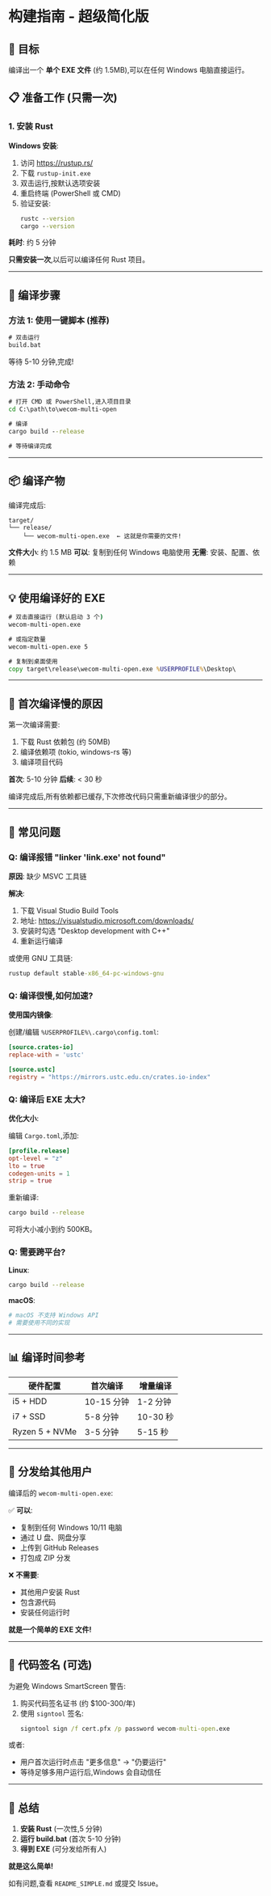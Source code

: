 # 构建指南 - 超级简化版

## 🎯 目标

编译出一个 **单个 EXE 文件** (约 1.5MB),可以在任何 Windows 电脑直接运行。

## 📋 准备工作 (只需一次)

### 1. 安装 Rust

**Windows 安装**:

1. 访问 https://rustup.rs/
2. 下载 `rustup-init.exe`
3. 双击运行,按默认选项安装
4. 重启终端 (PowerShell 或 CMD)
5. 验证安装:
   ```cmd
   rustc --version
   cargo --version
   ```

**耗时**: 约 5 分钟

**只需安装一次**,以后可以编译任何 Rust 项目。

---

## 🚀 编译步骤

### 方法 1: 使用一键脚本 (推荐)

```cmd
# 双击运行
build.bat
```

等待 5-10 分钟,完成!

### 方法 2: 手动命令

```cmd
# 打开 CMD 或 PowerShell,进入项目目录
cd C:\path\to\wecom-multi-open

# 编译
cargo build --release

# 等待编译完成
```

---

## 📦 编译产物

编译完成后:

```
target/
└── release/
    └── wecom-multi-open.exe  ← 这就是你需要的文件!
```

**文件大小**: 约 1.5 MB
**可以**: 复制到任何 Windows 电脑使用
**无需**: 安装、配置、依赖

---

## 💡 使用编译好的 EXE

```cmd
# 双击直接运行 (默认启动 3 个)
wecom-multi-open.exe

# 或指定数量
wecom-multi-open.exe 5

# 复制到桌面使用
copy target\release\wecom-multi-open.exe %USERPROFILE%\Desktop\
```

---

## 🔧 首次编译慢的原因

第一次编译需要:
1. 下载 Rust 依赖包 (约 50MB)
2. 编译依赖项 (tokio, windows-rs 等)
3. 编译项目代码

**首次**: 5-10 分钟
**后续**: < 30 秒

编译完成后,所有依赖都已缓存,下次修改代码只需重新编译很少的部分。

---

## 🐛 常见问题

### Q: 编译报错 "linker 'link.exe' not found"

**原因**: 缺少 MSVC 工具链

**解决**:
1. 下载 Visual Studio Build Tools
2. 地址: https://visualstudio.microsoft.com/downloads/
3. 安装时勾选 "Desktop development with C++"
4. 重新运行编译

或使用 GNU 工具链:
```cmd
rustup default stable-x86_64-pc-windows-gnu
```

### Q: 编译很慢,如何加速?

**使用国内镜像**:

创建/编辑 `%USERPROFILE%\.cargo\config.toml`:
```toml
[source.crates-io]
replace-with = 'ustc'

[source.ustc]
registry = "https://mirrors.ustc.edu.cn/crates.io-index"
```

### Q: 编译后 EXE 太大?

**优化大小**:

编辑 `Cargo.toml`,添加:
```toml
[profile.release]
opt-level = "z"
lto = true
codegen-units = 1
strip = true
```

重新编译:
```cmd
cargo build --release
```

可将大小减小到约 500KB。

### Q: 需要跨平台?

**Linux**:
```bash
cargo build --release
```

**macOS**:
```bash
# macOS 不支持 Windows API
# 需要使用不同的实现
```

---

## 📊 编译时间参考

| 硬件配置 | 首次编译 | 增量编译 |
|---------|---------|---------|
| i5 + HDD | 10-15 分钟 | 1-2 分钟 |
| i7 + SSD | 5-8 分钟 | 10-30 秒 |
| Ryzen 5 + NVMe | 3-5 分钟 | 5-15 秒 |

---

## 🎁 分发给其他用户

编译后的 `wecom-multi-open.exe`:

✅ **可以**:
- 复制到任何 Windows 10/11 电脑
- 通过 U 盘、网盘分享
- 上传到 GitHub Releases
- 打包成 ZIP 分发

❌ **不需要**:
- 其他用户安装 Rust
- 包含源代码
- 安装任何运行时

**就是一个简单的 EXE 文件!**

---

## 🔐 代码签名 (可选)

为避免 Windows SmartScreen 警告:

1. 购买代码签名证书 (约 $100-300/年)
2. 使用 `signtool` 签名:
   ```cmd
   signtool sign /f cert.pfx /p password wecom-multi-open.exe
   ```

或者:
- 用户首次运行时点击 "更多信息" → "仍要运行"
- 等待足够多用户运行后,Windows 会自动信任

---

## 📝 总结

1. **安装 Rust** (一次性,5 分钟)
2. **运行 build.bat** (首次 5-10 分钟)
3. **得到 EXE** (可分发给所有人)

**就是这么简单!**

如有问题,查看 `README_SIMPLE.md` 或提交 Issue。
